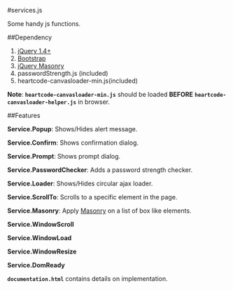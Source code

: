 #services.js

Some handy js functions.

##Dependency
1. <a target="_blank" href="http://jquery.com/">jQuery 1.4+</a>
2. <a target="_blank" href="http://getbootstrap.com/">Bootstrap</a>
3. <a target="_blank" href="http://desandro.github.io/masonry/">jQuery Masonry</a>
4. passwordStrength.js (included)
5. heartcode-canvasloader-min.js(included)

**Note**: <code>**heartcode-canvasloader-min.js**</code> should be loaded **BEFORE** <code>**heartcode-canvasloader-helper.js**</code> in browser.

##Features

**Service.Popup**: Shows/Hides alert message.

**Service.Confirm**: Shows confirmation dialog.

**Service.Prompt**: Shows prompt dialog.

**Service.PasswordChecker**: Adds a password strength checker.

**Service.Loader**: Shows/Hides circular ajax loader.

**Service.ScrollTo**: Scrolls to a specific element in the page.

**Service.Masonry**: Apply <a target="_blank" href="http://desandro.github.io/masonry/">Masonry</a> on a list of box like elements.

**Service.WindowScroll**

**Service.WindowLoad**

**Service.WindowResize**

**Service.DomReady**


<code>**documentation.html**</code> contains details on implementation.
